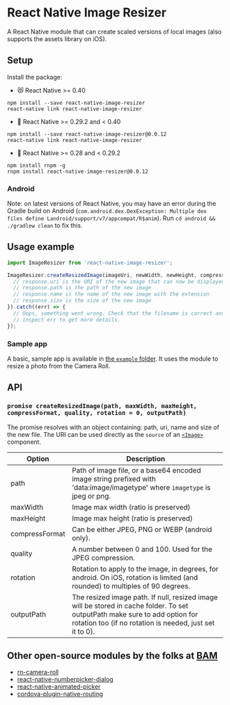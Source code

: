 # React Native Image Resizer

A React Native module that can create scaled versions of local images (also supports the assets library on iOS).

## Setup

Install the package:

* 😻 React Native >= 0.40
```
npm install --save react-native-image-resizer
react-native link react-native-image-resizer
```

* 👨 React Native >= 0.29.2 and < 0.40
```
npm install --save react-native-image-resizer@0.0.12
react-native link react-native-image-resizer
```

* 👴 React Native >= 0.28 and < 0.29.2
```
npm install rnpm -g
rnpm install react-native-image-resizer@0.0.12
```

### Android

Note: on latest versions of React Native, you may have an error during the Gradle build on Android (`com.android.dex.DexException: Multiple dex files define Landroid/support/v7/appcompat/R$anim`). Run `cd android && ./gradlew clean` to fix this.

## Usage example

```javascript
import ImageResizer from 'react-native-image-resizer';

ImageResizer.createResizedImage(imageUri, newWidth, newHeight, compressFormat, quality, rotation, outputPath).then((response) => {
  // response.uri is the URI of the new image that can now be displayed, uploaded...
  // response.path is the path of the new image
  // response.name is the name of the new image with the extension
  // response.size is the size of the new image
}).catch((err) => {
  // Oops, something went wrong. Check that the filename is correct and
  // inspect err to get more details.
});
```

### Sample app

A basic, sample app is available in [the `example` folder](https://github.com/bamlab/react-native-image-resizer/tree/master/example). It uses the module to resize a photo from the Camera Roll.

## API

### `promise createResizedImage(path, maxWidth, maxHeight, compressFormat, quality, rotation = 0, outputPath)`

The promise resolves with an object containing: path, uri, name and size of the new file. The URI can be used directly as the `source` of an [`<Image>`](https://facebook.github.io/react-native/docs/image.html) component.

Option | Description
------ | -----------
path | Path of image file, or a base64 encoded image string prefixed with 'data:image/imagetype' where `imagetype` is jpeg or png.
maxWidth | Image max width (ratio is preserved)
maxHeight | Image max height (ratio is preserved)
compressFormat | Can be either JPEG, PNG or WEBP (android only).
quality | A number between 0 and 100. Used for the JPEG compression.
rotation | Rotation to apply to the image, in degrees, for android. On iOS, rotation is limited (and rounded) to multiples of 90 degrees.
outputPath | The resized image path. If null, resized image will be stored in cache folder. To set outputPath make sure to add option for rotation too (if no rotation is needed, just set it to 0).

## Other open-source modules by the folks at [BAM](http://github.com/bamlab)

 * [rn-camera-roll](https://github.com/bamlab/rn-camera-roll)
 * [react-native-numberpicker-dialog](https://github.com/bamlab/react-native-numberpicker-dialog)
 * [react-native-animated-picker](https://github.com/bamlab/react-native-animated-picker)
 * [cordova-plugin-native-routing](https://github.com/bamlab/cordova-plugin-native-routing)
